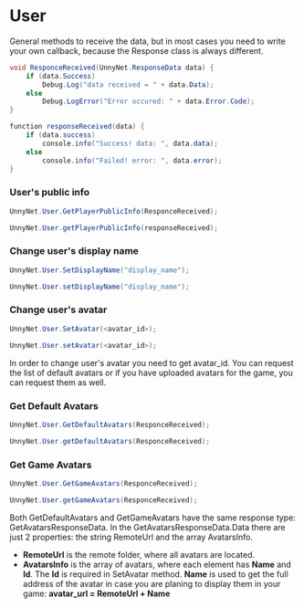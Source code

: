 # User

General methods to receive the data, but in most cases you need to write your own callback, because the Response class is always different.

```csharp fct_label="Unity"
void ResponceReceived(UnnyNet.ResponseData data) {
    if (data.Success)
        Debug.Log("data received = " + data.Data);
    else
        Debug.LogError("Error occured: " + data.Error.Code);
}
```

```csharp fct_label="JavaScript"
function responseReceived(data) {
    if (data.success)
        console.info("Success! data: ", data.data);            
    else
        console.info("Failed! error: ", data.error);
}
```

### User's public info

```csharp fct_label="Unity"
UnnyNet.User.GetPlayerPublicInfo(ResponceReceived);
```

```csharp fct_label="JavaScript"
UnnyNet.User.getPlayerPublicInfo(responseReceived);
```

### Change user's display name

```csharp fct_label="Unity"
UnnyNet.User.SetDisplayName("display_name");
```

```csharp fct_label="JavaScript"
UnnyNet.User.setDisplayName("display_name");
``` 


### Change user's avatar

```csharp fct_label="Unity"
UnnyNet.User.SetAvatar(<avatar_id>);
```

```csharp fct_label="JavaScript"
UnnyNet.User.setAvatar(<avatar_id>);
```

In order to change user's avatar you need to get avatar_id. You can request the list of default avatars or if you have uploaded avatars for the game, you can request them as well.

 
### Get Default Avatars

```csharp fct_label="Unity"
UnnyNet.User.GetDefaultAvatars(ResponceReceived);
```

```csharp fct_label="JavaScript"
UnnyNet.User.getDefaultAvatars(ResponceReceived);
```

### Get Game Avatars

```csharp fct_label="Unity"
UnnyNet.User.GetGameAvatars(ResponceReceived);
```

```csharp fct_label="JavaScript"
UnnyNet.User.getGameAvatars(ResponceReceived);
```

Both GetDefaultAvatars and GetGameAvatars have the same response type: GetAvatarsResponseData.
In the GetAvatarsResponseData.Data there are just 2 properties: the string RemoteUrl and the array AvatarsInfo.
* **RemoteUrl** is the remote folder, where all avatars are located. 
* **AvatarsInfo** is the array of avatars, where each element has **Name** and **Id**. The **Id** is required in SetAvatar method. **Name** is used to get the full address of the avatar in case you are planing to display them in your game: **avatar_url = RemoteUrl + Name**
